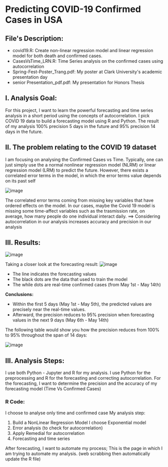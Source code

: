 # Predicting COVID-19 Confirmed Cases in USA 
## File's Description: 
- covid19.R: Create non-linear regression model and linear regression model for both death and confirmed cases. 
- CasesVsTime_LRN.R: Time Series analysis on the confirmed cases using autocorrelation
- Spring-Fest-Poster_Trang.pdf: My poster at Clark University's academic presentation day 
- senior Presentation_pdf.pdf: My presentation for Honors Thesis

## I. Analysis Goal: 
For this project, I want to learn the powerful forecasting and time series analysis in a short period using the concepts of autocorrelation. I pick COVID 19 data to build a forecasting model using R and Python. The result of my analysis 100% precision 5 days in the future and 95% precision 14 days in the future. 

## II. The problem relating to the COVID 19 dataset 
I am focusing on analysing the Confirmed Cases vs Time. Typically, one can just simply use the a normal nonlinear regression model (NLRM) or linear regression model (LRM) to predict the future. However, there exists a correlated error terms in the model, in which the error terms value depends on its past self 

![image](https://user-images.githubusercontent.com/60806068/88416221-d6807300-cdad-11ea-8400-44cea8604ab9.png)


The correlated error terms coming from missing key variables that have ordered effects on the model. In our cases, maybe the Covid 19 model is missing some time-affect variables such as the trasmission rate, on average, how many people do one individual interact daily.
==> Considering autocorrelation in our analysis increases accuracy and precision in our analysis 

## III. Results:

![image](https://user-images.githubusercontent.com/60806068/88429478-bad49700-cdc4-11ea-9d65-12c41dfe763c.png)

Taking a closer look at the forecasting result: 
![image](https://user-images.githubusercontent.com/60806068/88429429-a1cbe600-cdc4-11ea-855d-1b39bf660a14.png)
- The line indicates the forecasting values
- The black dots are the data that used to train the model 
- The while dots are real-time confirmed cases (from May 1st - May 14th)


**Conclusions:** 
- Within the first 5 days (May 1st - May 5th), the predicted values are precisely near the real-time values. 
- Afterward, the precision reduces to 95% precision when forecasting values in the next 9 days (May 6th - May 14th) 
<p> The following table would show you how the precision reduces from 100% to 95% throughout the span of 14 days: </p>
   
![image](https://user-images.githubusercontent.com/60806068/88429557-db9cec80-cdc4-11ea-9a42-c1c31b60844a.png)

## III. Analysis Steps: 
I use both Python - Jupyter and R for my analysis. I use Python for the preprocessing and R for the forecasting and correcting autocorrelation. For the forecasting, I want to determine the precision and the accuracy of my forecasting model (Time Vs Confirmed Cases)


### R Code:
I choose to analyse only time and confirmed case My analysis step:

1. Build a NonLinear Regression Model
   I choose Exponential model
2. Error analysis (to check for autocorrelation)
3. Apply Remedial for autocorrelation
4. Forecasting and time series


After forecasting, I want to automate my process;
This is the page in which I am trying to automate my analysis. (web scrabbing then automatically update the R file) 
